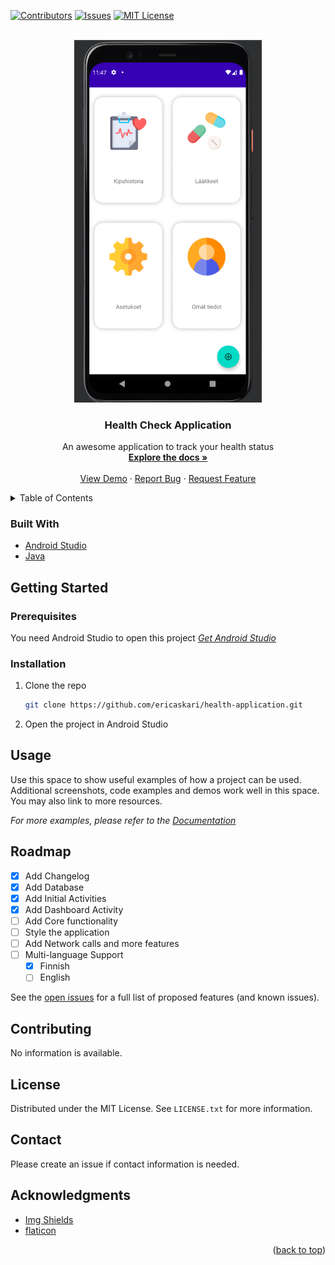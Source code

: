 <div id="top"></div>

<!-- PROJECT SHIELDS -->
<!--
*** https://www.markdownguide.org/basic-syntax/#reference-style-links
-->
[![Contributors][contributors-shield]][contributors-url]
[![Issues][issues-shield]][issues-url]
[![MIT License][license-shield]][license-url]



<!-- PROJECT LOGO -->
<br />
<div align="center">
  <a href="https://github.com/ericaskari/health-application">
    <img src="assets/preview.png" alt="Logo" width="300">
  </a>

<h3 align="center">Health Check Application</h3>

  <p align="center">
    An awesome application to track your health status
    <br />
    <a href="https://github.com/ericaskari/health-application"><strong>Explore the docs »</strong></a>
    <br />
    <br />
    <a href="https://github.com/ericaskari/health-application">View Demo</a>
    ·
    <a href="https://github.com/ericaskari/health-application/issues">Report Bug</a>
    ·
    <a href="https://github.com/ericaskari/health-application/issues">Request Feature</a>
  </p>
</div>



<!-- TABLE OF CONTENTS -->
<details>
  <summary>Table of Contents</summary>
  <ol>
    <li>
      <a href="#about-the-project">About The Project</a>
      <ul>
        <li><a href="#built-with">Built With</a></li>
      </ul>
    </li>
    <li>
      <a href="#getting-started">Getting Started</a>
      <ul>
        <li><a href="#prerequisites">Prerequisites</a></li>
        <li><a href="#installation">Installation</a></li>
      </ul>
    </li>
    <li><a href="#usage">Usage</a></li>
    <li><a href="#roadmap">Roadmap</a></li>
    <li><a href="#contributing">Contributing</a></li>
    <li><a href="#license">License</a></li>
    <li><a href="#contact">Contact</a></li>
    <li><a href="#acknowledgments">Acknowledgments</a></li>
  </ol>
</details>



<!-- ABOUT THE PROJECT -->
<!--## About The Project -->


### Built With


* [Android Studio](https://developer.android.com/studio)
* [Java](https://www.java.com/en/)


<!-- GETTING STARTED -->
## Getting Started

### Prerequisites

You need Android Studio to open this project _[Get Android Studio](https://developer.android.com/studio)_


### Installation

1. Clone the repo
   ```sh
   git clone https://github.com/ericaskari/health-application.git
   ```
2. Open the project in Android Studio



<!-- USAGE EXAMPLES -->
## Usage

Use this space to show useful examples of how a project can be used. Additional screenshots, code examples and demos work well in this space. You may also link to more resources.

_For more examples, please refer to the [Documentation](https://github.com/ericaskari/health-application)_



<!-- ROADMAP -->
## Roadmap

- [x] Add Changelog
- [x] Add Database
- [x] Add Initial Activities
- [x] Add Dashboard Activity
- [ ] Add Core functionality
- [ ] Style the application
- [ ] Add Network calls and more features
- [ ] Multi-language Support
    - [x] Finnish
    - [ ] English

See the [open issues](https://github.com/ericaskari/health-application/issues) for a full list of proposed features (and known issues).

<!-- CONTRIBUTING -->
## Contributing
No information is available.

<!-- LICENSE -->
## License

Distributed under the MIT License. See `LICENSE.txt` for more information.


<!-- CONTACT -->
## Contact
Please create an issue if contact information is needed.

[//]: # (Your Name - [@your_twitter]&#40;https://twitter.com/your_username&#41; - email@example.com)
[//]: # (Project Link: [https://github.com/your_username/repo_name]&#40;https://github.com/your_username/repo_name&#41;)



<!-- ACKNOWLEDGMENTS -->
## Acknowledgments

[//]: # (Use this space to list resources you find helpful and would like to give credit to. I've included a few of my favorites to kick things off!)

* [Img Shields](https://shields.io)
* [flaticon](https://www.flaticon.com)


<!-- MARKDOWN LINKS & IMAGES -->
<!-- https://www.markdownguide.org/basic-syntax/#reference-style-links -->
[contributors-shield]: https://img.shields.io/github/contributors/ericaskari/health-application.svg?style=for-the-badge
[contributors-url]: https://github.com/ericaskari/health-application/graphs/contributors
[stars-url]: https://github.com/ericaskari/health-application/stargazers
[issues-shield]: https://img.shields.io/github/issues/ericaskari/health-application?style=for-the-badge
[issues-url]: https://github.com/ericaskari/health-application/issues
[license-shield]: https://img.shields.io/github/license/ericaskari/health-application.svg?style=for-the-badge
[license-url]: https://github.com/ericaskari/health-application/blob/main/LICENSE.txt

<p align="right">(<a href="#top">back to top</a>)</p>
